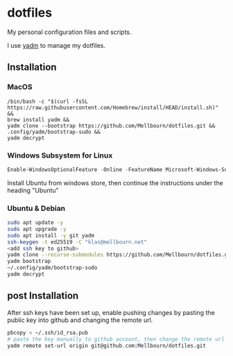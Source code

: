 # dotfiles

My personal configuration files and scripts.

I use [yadm](https://github.com/TheLocehiliosan/yadm) to manage my dotfiles.

## Installation

### MacOS

```
/bin/bash -c "$(curl -fsSL https://raw.githubusercontent.com/Homebrew/install/HEAD/install.sh)" &&
brew install yadm &&
yadm clone --bootstrap https://github.com/Mellbourn/dotfiles.git &&
.config/yadm/bootstrap-sudo &&
yadm decrypt
```

### Windows Subsystem for Linux

```PowerShell
Enable-WindowsOptionalFeature -Online -FeatureName Microsoft-Windows-Subsystem-Linux
```

Install Ubuntu from windows store, then continue the instructions under the heading "Ubuntu"

### Ubuntu & Debian

```bash
sudo apt update -y
sudo apt upgrade -y
sudo apt install -y git yadm
ssh-keygen -t ed25519 -C "klas@mellbourn.net"
<add ssh key to github>
yadm clone --recurse-submodules https://github.com/Mellbourn/dotfiles.git
yadm bootstrap
~/.config/yadm/bootstrap-sudo
yadm decrypt
```

## post Installation

After ssh keys have been set up, enable pushing changes by pasting the public key into github and changing the remote url.

```bash
pbcopy < ~/.ssh/id_rsa.pub
# paste the key manually to github account, then change the remote url
yadm remote set-url origin git@github.com:Mellbourn/dotfiles.git
```

```

```
